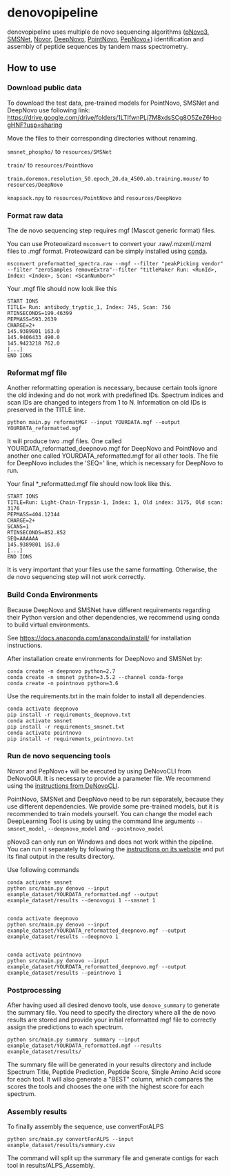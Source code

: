 # denovopipeline

denovopipeline uses multiple de novo sequencing algorithms ([pNovo3](http://pfind.ict.ac.cn/software/pNovo/index.html), [SMSNet](https://github.com/cmb-chula/SMSNet/tree/master#readme), [Novor](https://github.com/compomics/denovogui), [DeepNovo](https://github.com/nh2tran/DeepNovo), [PointNovo](https://github.com/volpato30/PointNovo), [PepNovo+](https://pubmed.ncbi.nlm.nih.gov/15858974/)) identification and assembly of peptide sequences by tandem mass spectrometry.

## How to use

### Download public data
To download the test data, pre-trained models for PointNovo, SMSNet and DeepNovo use following link:
https://drive.google.com/drive/folders/1LTIfwnPLj7M8xdsSCg8O5ZeZ6HoogHNF?usp=sharing

Move the files to their corresponding directories without renaming.

`smsnet_phospho/` to `resources/SMSNet`

`train/` to `resources/PointNovo`

`train.doremon.resolution_50.epoch_20.da_4500.ab.training.mouse/` to `resources/DeepNovo`

`knapsack.npy` to `resources/PointNovo` and `resources/DeepNovo`


### Format raw data

The de novo sequencing step requires mgf (Mascot generic format) files.

You can use Proteowizard `msconvert` to convert your .raw/.mzxml/.mzml files to .mgf format. Proteowizard can be simply installed using [conda](https://anaconda.org/bioconda/proteowizard).

`msconvert preformatted_spectra.raw --mgf --filter "peakPicking vendor" --filter "zeroSamples removeExtra"--filter "titleMaker Run: <RunId>, Index: <Index>, Scan: <ScanNumber>"`

Your .mgf file should now look like this
```
START IONS
TITLE= Run: antibody_tryptic_1, Index: 745, Scan: 756
RTINSECONDS=199.46399
PEPMASS=593.2639
CHARGE=2+
145.9389801 163.0
145.9406433 490.0
145.9423218 762.0
[...]
END IONS
```

### Reformat mgf file
Another reformatting operation is necessary, because certain tools ignore the old indexing and do not work with predefined
IDs.
Spectrum indices and scan IDs are changed to integers from 1 to N. Information on old IDs is preserved in the TITLE line.

`python main.py reformatMGF --input YOURDATA.mgf --output YOURDATA_reformatted.mgf`

It will produce two .mgf files. One called YOURDATA_reformatted_deepnovo.mgf for DeepNovo and PointNovo and another one called YOURDATA_reformatted.mgf for all other tools.
The file for DeepNovo includes the 'SEQ=' line, which is necessary for DeepNovo to run.

Your final *_reformatted.mgf file should now look like this.
```
START IONS
TITLE=Run: Light-Chain-Trypsin-1, Index: 1, Old index: 3175, Old scan: 3176
PEPMASS=404.12344
CHARGE=2+
SCANS=1
RTINSECONDS=852.852
SEQ=AAAAAA
145.9389801 163.0
[...]
END IONS
```
It is very important that your files use the same formatting. Otherwise, the de novo sequencing step will not work correctly.


### Build Conda Environments

Because DeepNovo and SMSNet have different requirements regarding their Python version and other dependencies, we recommend
using conda to build virtual environments.

See https://docs.anaconda.com/anaconda/install/ for installation instructions.

After installation create environments for DeepNovo and SMSNet by:

```
conda create -n deepnovo python=2.7
conda create -n smsnet python=3.5.2 --channel conda-forge
conda create -n pointnovo python=3.6
```
Use the requirements.txt in the main folder to install all dependencies.

```
conda activate deepnovo
pip install -r requirements_deepnovo.txt
conda activate smsnet
pip install -r requirements_smsnet.txt
conda activate pointnovo
pip install -r requirements_pointnovo.txt
```

### Run de novo sequencing tools

Novor and PepNovo+ will be executed by using DeNovoCLI from DeNovoGUI. It is necessary to provide a parameter file. We recommend using the [instructions from DeNovoCLI](https://github.com/compomics/denovogui/wiki/IdentificationParametersCLI).

PointNovo, SMSNet and DeepNovo need to be run separately, because they use different dependencies. We provide some pre-trained models, but it is recommended to train models yourself. You can change the model each DeepLearning Tool is using by using the command line arguments `--smsnet_model`, `--deepnovo_model` and `--pointnovo_model`

pNovo3 can only run on Windows and does not work within the pipeline. You can run it separately by following the [instructions on its website](http://pfind.ict.ac.cn/software/pNovo/index.html) and put its final output in the results directory.

Use following commands
```
conda activate smsnet
python src/main.py denovo --input example_dataset/YOURDATA_reformatted.mgf --output example_dataset/results --denovogui 1 --smsnet 1


conda activate deepnovo
python src/main.py denovo --input example_dataset/YOURDATA_reformatted_deepnovo.mgf --output example_dataset/results --deepnovo 1


conda activate pointnovo
python src/main.py denovo --input example_dataset/YOURDATA_reformatted_deepnovo.mgf --output example_dataset/results --pointnovo 1
```

### Postprocessing

After having used all desired denovo tools, use `denovo_summary` to generate the summary file. 
You need to specify the directory where all the de novo results are stored and provide your initial reformatted mgf file to correctly assign the predictions to each spectrum.

``` 
python src/main.py summary  summary --input example_dataset/YOURDATA_reformatted.mgf --results example_dataset/results/
```
The summary file will be generated in your results directory and include Spectrum Title, Peptide Prediction, Peptide Score, Single Amino Acid score for each tool.
It will also generate a "BEST" column, which compares the scores the tools and chooses the one with the highest score for each spectrum.


### Assembly results

To finally assembly the sequence, use convertForALPS

```
python src/main.py convertForALPS --input example_dataset/results/summary.csv
```
The command will split up the summary file and generate contigs for each tool in results/ALPS_Assembly.



